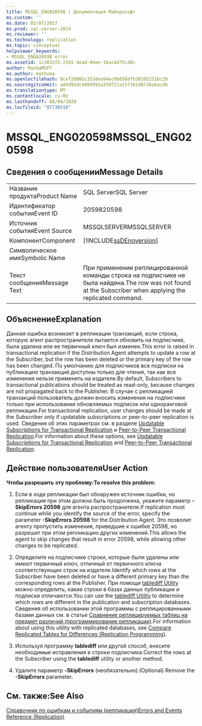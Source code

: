 ```yaml
---
title: MSSQL_ENG020598 | Документация Майкрософт
ms.custom: ''
ms.date: 03/07/2017
ms.prod: sql-server-2014
ms.reviewer: ''
ms.technology: replication
ms.topic: conceptual
helpviewer_keywords:
- MSSQL_ENG020598 error
ms.assetid: 1c3032f2-23d1-4ead-94ee-16ac4d75cd0c
author: MashaMSFT
ms.author: mathoma
ms.openlocfilehash: 8cef26001c353dea94ec9b658dfb38285231bc20
ms.sourcegitcommit: ad4d92dce894592a259721a1571b1d8736abacdb
ms.translationtype: MT
ms.contentlocale: ru-RU
ms.lasthandoff: 08/04/2020
ms.locfileid: "87730510"
---
```

# <a name="mssql_eng020598"></a><span data-ttu-id="72308-102">MSSQL_ENG020598</span><span class="sxs-lookup"><span data-stu-id="72308-102">MSSQL_ENG020598</span></span>
    
## <a name="message-details"></a><span data-ttu-id="72308-103">Сведения о сообщении</span><span class="sxs-lookup"><span data-stu-id="72308-103">Message Details</span></span>  
  
|||  
|-|-|  
|<span data-ttu-id="72308-104">Название продукта</span><span class="sxs-lookup"><span data-stu-id="72308-104">Product Name</span></span>|<span data-ttu-id="72308-105">SQL Server</span><span class="sxs-lookup"><span data-stu-id="72308-105">SQL Server</span></span>|  
|<span data-ttu-id="72308-106">Идентификатор события</span><span class="sxs-lookup"><span data-stu-id="72308-106">Event ID</span></span>|<span data-ttu-id="72308-107">20598</span><span class="sxs-lookup"><span data-stu-id="72308-107">20598</span></span>|  
|<span data-ttu-id="72308-108">Источник события</span><span class="sxs-lookup"><span data-stu-id="72308-108">Event Source</span></span>|<span data-ttu-id="72308-109">MSSQLSERVER</span><span class="sxs-lookup"><span data-stu-id="72308-109">MSSQLSERVER</span></span>|  
|<span data-ttu-id="72308-110">Компонент</span><span class="sxs-lookup"><span data-stu-id="72308-110">Component</span></span>|[!INCLUDE[ssDEnoversion](../../includes/ssdenoversion-md.md)]|  
|<span data-ttu-id="72308-111">Символическое имя</span><span class="sxs-lookup"><span data-stu-id="72308-111">Symbolic Name</span></span>||  
|<span data-ttu-id="72308-112">Текст сообщения</span><span class="sxs-lookup"><span data-stu-id="72308-112">Message Text</span></span>|<span data-ttu-id="72308-113">При применении реплицированной команды строка на подписчике не была найдена.</span><span class="sxs-lookup"><span data-stu-id="72308-113">The row was not found at the Subscriber when applying the replicated command.</span></span>|  
  
## <a name="explanation"></a><span data-ttu-id="72308-114">Объяснение</span><span class="sxs-lookup"><span data-stu-id="72308-114">Explanation</span></span>  
 <span data-ttu-id="72308-115">Данная ошибка возникает в репликации транзакций, если строка, которую агент распространителя пытается обновить на подписчике, была удалена или ее первичный ключ был изменен.</span><span class="sxs-lookup"><span data-stu-id="72308-115">This error is raised in transactional replication if the Distribution Agent attempts to update a row at the Subscriber, but the row has been deleted or the primary key of the row has been changed.</span></span> <span data-ttu-id="72308-116">По умолчанию для подписчиков все подписки на публикацию транзакций доступны только для чтения, так как все изменения нельзя применить на издателе.</span><span class="sxs-lookup"><span data-stu-id="72308-116">By default, Subscribers to transactional publications should be treated as read-only, because changes are not propagated back to the Publisher.</span></span> <span data-ttu-id="72308-117">В случае с репликацией транзакций пользователь должен вносить изменения на подписчике только при использовании обновляемых подписок или одноранговой репликации.</span><span class="sxs-lookup"><span data-stu-id="72308-117">For transactional replication, user changes should be made at the Subscriber only if updatable subscriptions or peer-to-peer replication is used.</span></span> <span data-ttu-id="72308-118">Сведения об этих параметрах см. в разделе [Updatable Subscriptions for Transactional Replication](transactional/updatable-subscriptions-for-transactional-replication.md) и [Peer-to-Peer Transactional Replication](transactional/peer-to-peer-transactional-replication.md).</span><span class="sxs-lookup"><span data-stu-id="72308-118">For information about these options, see [Updatable Subscriptions for Transactional Replication](transactional/updatable-subscriptions-for-transactional-replication.md) and [Peer-to-Peer Transactional Replication](transactional/peer-to-peer-transactional-replication.md).</span></span>  
  
## <a name="user-action"></a><span data-ttu-id="72308-119">Действие пользователя</span><span class="sxs-lookup"><span data-stu-id="72308-119">User Action</span></span>  
 <span data-ttu-id="72308-120">**Чтобы разрешить эту проблему:**</span><span class="sxs-lookup"><span data-stu-id="72308-120">**To resolve this problem:**</span></span>  
  
1.  <span data-ttu-id="72308-121">Если в ходе репликации был обнаружен источник ошибки, но репликация при этом должна быть продолжена, укажите параметр **-SkipErrors 20598** для агента распространителя.</span><span class="sxs-lookup"><span data-stu-id="72308-121">If replication must continue while you identify the source of the error, specify the parameter **-SkipErrors 20598** for the Distribution Agent.</span></span> <span data-ttu-id="72308-122">Это позволит агенту пропустить изменения, приведшие к ошибке 20598, но разрешит при этом репликацию других изменений.</span><span class="sxs-lookup"><span data-stu-id="72308-122">This allows the agent to skip changes that result in error 20598, while allowing other changes to be replicated.</span></span>  
  
2.  <span data-ttu-id="72308-123">Определите на подписчике строки, которые были удалены или имеют первичный ключ, отличный от первичного ключа соответствующих строк на издателе.</span><span class="sxs-lookup"><span data-stu-id="72308-123">Identify which rows at the Subscriber have been deleted or have a different primary key than the corresponding rows at the Publisher.</span></span> <span data-ttu-id="72308-124">При помощи [tablediff Utility](../../tools/tablediff-utility.md) можно определить, какие строки в базах данных публикации и подписки отличаются.</span><span class="sxs-lookup"><span data-stu-id="72308-124">You can use the [tablediff Utility](../../tools/tablediff-utility.md) to determine which rows are different in the publication and subscription databases.</span></span> <span data-ttu-id="72308-125">Сведения об использовании этой программы с реплицированными базами данных см. в статье [Сравнение реплицируемых таблиц на предмет различий (программирование репликации)](administration/compare-replicated-tables-for-differences-replication-programming.md).</span><span class="sxs-lookup"><span data-stu-id="72308-125">For information about using this utility with replicated databases, see [Compare Replicated Tables for Differences &#40;Replication Programming&#41;](administration/compare-replicated-tables-for-differences-replication-programming.md).</span></span>  
  
3.  <span data-ttu-id="72308-126">Используя программу **tablediff** или другой способ, внесите необходимые исправления в строки подписчика.</span><span class="sxs-lookup"><span data-stu-id="72308-126">Correct the rows at the Subscriber using the **tablediff** utility or another method.</span></span>  
  
4.  <span data-ttu-id="72308-127">Удалите параметр **-SkipErrors** (необязательно).</span><span class="sxs-lookup"><span data-stu-id="72308-127">(Optional) Remove the **-SkipErrors** parameter.</span></span>  
  
## <a name="see-also"></a><span data-ttu-id="72308-128">См. также:</span><span class="sxs-lookup"><span data-stu-id="72308-128">See Also</span></span>  
 [<span data-ttu-id="72308-129">Справочник по ошибкам и событиям (репликация)</span><span class="sxs-lookup"><span data-stu-id="72308-129">Errors and Events Reference &#40;Replication&#41;</span></span>](errors-and-events-reference-replication.md)  
  
  
